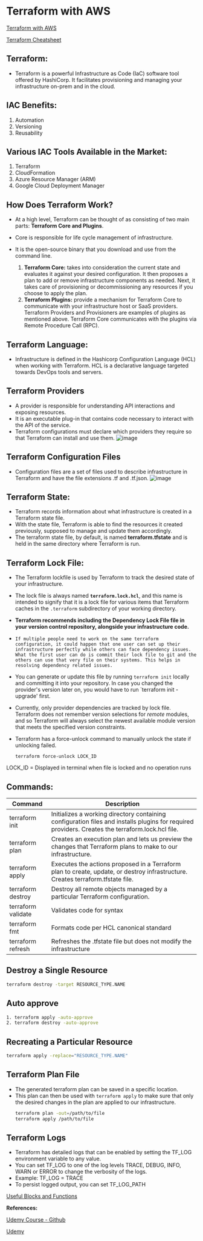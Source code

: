 # Terraform with AWS

[Terraform with AWS](https://registry.terraform.io/providers/hashicorp/aws/latest/docs/)

[Terraform Cheatsheet](https://spacelift.io/blog/terraform-commands-cheat-sheet#manage-your-workspaces)

## Terraform:
- Terraform is a powerful Infrastructure as Code (IaC) software tool offered by HashiCorp. It facilitates provisioning and managing your infrastructure on-prem and in the cloud.

## IAC Benefits:
1. Automation
2. Versioning
3. Reusability

## Various IAC Tools Available in the Market:
1. Terraform
2. CloudFormation
3. Azure Resource Manager (ARM)
4. Google Cloud Deployment Manager

## How Does Terraform Work?

- At a high level, Terraform can be thought of as consisting of two main parts: **Terraform Core and Plugins**.
- Core is responsible for life cycle management of infrastructure.
- It is the open-source binary that you download and use from the command line.
  
    1. **Terraform Core:** takes into consideration the current state and evaluates it against your desired configuration. It then proposes a plan to add or remove infrastructure components as needed. Next, it takes care of provisioning or decommissioning any resources if you choose to apply the plan.
    2.  **Terraform Plugins:** provide a mechanism for Terraform Core to communicate with your infrastructure host or SaaS providers. Terraform Providers and Provisioners are examples of plugins as mentioned above. Terraform Core communicates with the plugins via Remote Procedure Call (RPC).

## Terraform Language: 
- Infrastructure is defined in the Hashicorp Configuration Language (HCL) when working with Terraform. HCL is a declarative language targeted towards DevOps tools and servers. 

## Terraform Providers
- A provider is responsible for understanding API interactions and exposing resources.
- It is an executable plug-in that contains code necessary to interact with the API of the service.
- Terraform configurations must declare which providers they require so that Terraform can install and use them.
![image](https://github.com/begh-azka/terraform_aws/assets/97597065/56b1e362-cd31-4163-898b-d8590130e94c)

## Terraform Configuration Files
- Configuration files are a set of files used to describe infrastructure in Terraform and have the file extensions .tf and .tf.json.
![image](https://github.com/begh-azka/terraform_aws/assets/97597065/0bf3e4a5-1619-4159-8641-333302ba3ee3)

## Terraform State: 
- Terraform records information about what infrastructure is created in a Terraform state file.
- With the state file, Terraform is able to find the resources it created previously, supposed to manage and update them accordingly.
- The terraform state file, by default, is named **terraform.tfstate** and is held in the same directory where Terraform is run.

## Terraform Lock File:
- The Terraform lockfile is used by Terraform to track the desired state of your infrastructure.
- The lock file is always named **`terraform.lock.hcl`**, and this name is intended to signify that it is a lock file for various items that Terraform caches in the `.terraform` subdirectory of your working directory.
- **Terraform recommends including the Dependency Lock File file in your version control repository, alongside your infrastructure code.**
- `If multiple people need to work on the same terraform configuration, it could happen that one user can set up their infrastructure perfectly while others can face dependency issues. What the first user can do is commit their lock file to git and the others can use that very file on their systems. This helps in resolving dependency related issues.` 
- You can generate or update this file by running `terraform init` locally and committing it into your repository. In case you changed the provider's version later on, you would have to run `terraform init -upgrade' first.
- Currently, only provider dependencies are tracked by lock file. Terraform does not remember version selections for *remote* modules, and so Terraform will always select the newest available module version that meets the specified version constraints.
- Terraform has a force-unlock command to manually unlock the state if unlocking failed.

  `terraform force-unlock LOCK_ID`

LOCK_ID = Displayed in terminal when file is locked and no operation runs

## Commands:
|          Command          |                                Description                                |
| ------------------------- | ------------------------------------------------------------------------- |
|   terraform init          |  Initializes a working directory containing configuration files and installs plugins for required providers. Creates the terraform.lock.hcl file. |
|   terraform plan          |  Creates an execution plan and lets us preview the changes that Terraform plans to make to our infrastructure.|
|   terraform apply         |  Executes the actions proposed in a Terraform plan to create, update, or destroy infrastructure. Creates terraform.tfstate file.  |
|   terraform destroy       |  Destroy all remote objects managed by a particular Terraform configuration.       |
|   terraform validate      |  Validates code for syntax                    |
|   terraform fmt           |  Formats code per HCL canonical standard      |
|   terraform refresh       |  Refreshes the .tfstate file but does not modify the infrastructure     |

## Destroy a Single Resource
```sh
terraform destroy -target RESOURCE_TYPE.NAME
```
## Auto approve
```sh
1. terraform apply -auto-approve
2. terraform destroy -auto-approve
```
## Recreating a Particular Resource
```sh
terraform apply -replace="RESOURCE_TYPE.NAME"
```
## Terraform Plan File

- The generated terraform plan can be saved in a specific location.
- This plan can then be used with `terraform apply` to make sure that only the desired changes in the plan are applied to our infrastructure.
  ```sh
  terraform plan -out=/path/to/file
  terraform apply /path/to/file
  ```

## Terraform Logs
- Terraform has detailed logs that can be enabled by setting the TF_LOG environment variable to any value.
- You can set TF_LOG to one of the log levels TRACE, DEBUG, INFO, WARN or ERROR to change the verbosity of the logs.
- Example: TF_LOG = TRACE
- To persist logged output, you can set TF_LOG_PATH
  
[Useful Blocks and Functions](https://linumary.medium.com/learning-terraform-with-real-world-scenarios-part-2-e5749e8e6f8e)

**References:**

[Udemy Course - Github](https://github.com/zealvora/terraform-beginner-to-advanced-resource)

[Udemy](https://www.udemy.com/course/terraform-beginner-to-advanced/)

